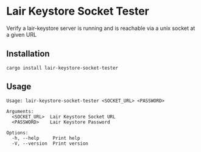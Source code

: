 # Lair Keystore Socket Tester

Verify a lair-keystore server is running and is reachable via a unix socket at a given URL


## Installation

```
cargo install lair-keystore-socket-tester
```

## Usage
```
Usage: lair-keystore-socket-tester <SOCKET_URL> <PASSWORD>

Arguments:
  <SOCKET_URL>  Lair Keystore Socket URL
  <PASSWORD>    Lair Keystore Password

Options:
  -h, --help     Print help
  -V, --version  Print version

```